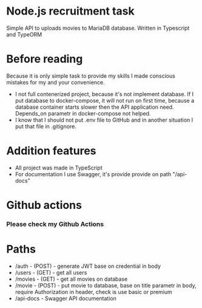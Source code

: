 # Node.js recruitment task

Simple API to uploads movies to MariaDB database. Written in Typescript and TypeORM

# Before reading

Because it is only simple task to provide my skills I made 
conscious mistakes for my and your convenience.

- I not full contenerized project, because it's not implement database. If I put database to docker-compose, it will not run on first time, because a database container starts slower then the API application need. Depends_on parametr in docker-compose not helped.
- I know that I should not put .env file to GitHub and in another situation I put that file in .gitignore. 
# Addition features
- All project was made in TypeScript
- For documentation I use Swagger, it's provide provide on path "/api-docs"

# Github actions

### Please check my Github Actions
# Paths
- /auth - (POST)  - generate JWT base on credential in body
- /users - (GET) - get all users
- /movies - (GET) - get all movies on database
- /movie - (POST) - put movie to database, base on title parametr in body, require Authorization in header, check is use basic or premium
- /api-docs - Swagger API documentation

